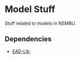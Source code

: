 # Model Stuff
 Stuff related to models in NSMBU.  

## Dependencies
* [EAD-Lib](https://github.com/aboood40091/EAD-Lib).  
